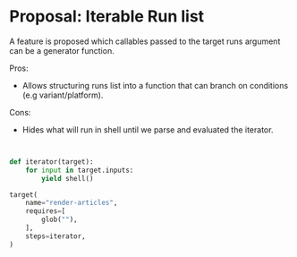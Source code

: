 # Proposal: Iterable Run list

A feature is proposed which callables passed to the target runs argument can be a generator function.

Pros:

- Allows structuring runs list into a function that can branch on conditions (e.g variant/platform).

Cons:

- Hides what will run in shell until we parse and evaluated the iterator.

```python


def iterator(target):
    for input in target.inputs:
        yield shell()

target(
    name="render-articles",
    requires=[
        glob(""),
    ],
    steps=iterator,
)
```